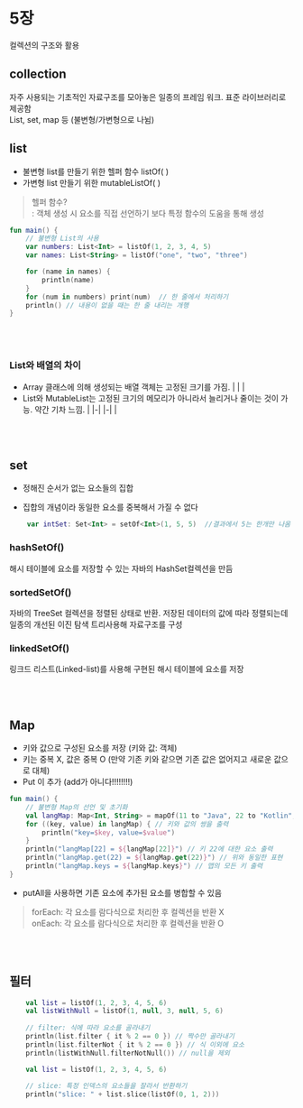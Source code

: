 

# 5장

컬렉션의 구조와 활용

## collection

자주 사용되는 기초적인 자료구조를 모아놓은 일종의 프레임 워크. 표준 라이브러리로 제공함  
List, set, map 등 (불변형/가변형으로 나뉨)

## list

- 불변형 list를 만들기 위한 헬퍼 함수 listOf( )
- 가변형 list 만들기 위한 mutableListOf( )

> 헬퍼 함수?  
> : 객체 생성 시 요소를 직접 선언하기 보다 특정 함수의 도움을 통해 생성

```kotlin
fun main() {
    // 불변형 List의 사용
    var numbers: List<Int> = listOf(1, 2, 3, 4, 5)
    var names: List<String> = listOf("one", "two", "three")

    for (name in names) {
        println(name)
    }
    for (num in numbers) print(num)  // 한 줄에서 처리하기
    println() // 내용이 없을 때는 한 줄 내리는 개행
}
```

<br></br>

### List와 배열의 차이

- Array 클래스에 의해 생성되는 배열 객체는 고정된 크기를 가짐.  |	|	|
- List와 MutableList는 고정된 크기의 메모리가 아니라서 늘리거나 줄이는 것이 가능. 약간 기차 느낌. |	|-|	|-|	|

<br></br>

## set

- 정해진 순서가 없는 요소들의 집합

- 집합의 개념이라 동일한 요소를 중복해서 가질 수 없다

  ```kotlin
   var intSet: Set<Int> = setOf<Int>(1, 5, 5)  //결과에서 5는 한개만 나옴
  ```

### hashSetOf()

 해시 테이블에 요소를 저장할 수 있는 자바의 HashSet컬렉션을 만듬

### sortedSetOf()

자바의 TreeSet 컬렉션을 정렬된 상태로 반환. 저장된 데이터의 값에 따라 정렬되는데 일종의 개선된 이진 탐색 트리사용해 자료구조를 구성

 ### linkedSetOf()

링크드 리스트(Linked-list)를 사용해 구현된 해시 테이블에 요소를 저장

<br></br>

## Map

- 키와 값으로 구성된 요소를 저장 (키와 값: 객체)
- 키는 중복 X, 값은 중복 O (만약 기존 키와 같으면 기존 값은 없어지고 새로운 값으로 대체)
- Put 이 추가 (add가 아니다!!!!!!!!)

```kotlin
fun main() {
    // 불변형 Map의 선언 및 초기화
    val langMap: Map<Int, String> = mapOf(11 to "Java", 22 to "Kotlin", 33 to "C++")
    for ((key, value) in langMap) { // 키와 값의 쌍을 출력
        println("key=$key, value=$value")
    }
    println("langMap[22] = ${langMap[22]}") // 키 22에 대한 요소 출력
    println("langMap.get(22) = ${langMap.get(22)}") // 위와 동일한 표현
    println("langMap.keys = ${langMap.keys}") // 맵의 모든 키 출력
}
```

- putAll을 사용하면 기존 요소에 추가된 요소를 병합할 수 있음

> forEach: 각 요소를 람다식으로 처리한 후 컬렉션을 반환 X  
> onEach: 각 요소를 람다식으로 처리한 후 컬렉션을 반환 O

<br></br>

## 필터

```kotlin
    val list = listOf(1, 2, 3, 4, 5, 6)
    val listWithNull = listOf(1, null, 3, null, 5, 6)
   
    // filter: 식에 따라 요소를 골라내기 
    println(list.filter { it % 2 == 0 }) // 짝수만 골라내기
    println(list.filterNot { it % 2 == 0 }) // 식 이외에 요소
    println(listWithNull.filterNotNull()) // null을 제외
```

```kotlin
    val list = listOf(1, 2, 3, 4, 5, 6)
   
    // slice: 특정 인덱스의 요소들을 잘라서 반환하기
    println("slice: " + list.slice(listOf(0, 1, 2))) 
```
